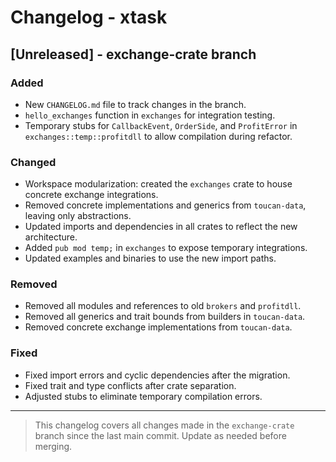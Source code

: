# Changelog - xtask

## [Unreleased] - exchange-crate branch

### Added
- New `CHANGELOG.md` file to track changes in the branch.
- `hello_exchanges` function in `exchanges` for integration testing.
- Temporary stubs for `CallbackEvent`, `OrderSide`, and `ProfitError` in `exchanges::temp::profitdll` to allow compilation during refactor.

### Changed
- Workspace modularization: created the `exchanges` crate to house concrete exchange integrations.
- Removed concrete implementations and generics from `toucan-data`, leaving only abstractions.
- Updated imports and dependencies in all crates to reflect the new architecture.
- Added `pub mod temp;` in `exchanges` to expose temporary integrations.
- Updated examples and binaries to use the new import paths.

### Removed
- Removed all modules and references to old `brokers` and `profitdll`.
- Removed all generics and trait bounds from builders in `toucan-data`.
- Removed concrete exchange implementations from `toucan-data`.

### Fixed
- Fixed import errors and cyclic dependencies after the migration.
- Fixed trait and type conflicts after crate separation.
- Adjusted stubs to eliminate temporary compilation errors.

---

> This changelog covers all changes made in the `exchange-crate` branch since the last main commit. Update as needed before merging.
